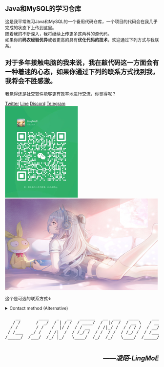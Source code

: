 <h2>Java和MySQL的学习仓库</h2>

这是我平常练习Java和MySQL的一个备用代码仓库，一个项目的代码会在我几乎完成的状态下上传到这里。</br>
随着我的不断深入，我将继续上传更多这两科的源代码。</br>
如果你的<strong>码农经验优异</strong>或者更高的具有<strong>优化代码的技术</strong>，欢迎通过下列方式与我联系。
<h2>对于多年接触电脑的我来说，我在敲代码这一方面会有一种着迷的心态，如果你通过下列的联系方式找到我，我将会不胜感激。</h2>
我觉得还是社交软件能够更有效率地进行交流，你觉得呢？
<p></p>
<a href="https://twitter.com/LM_19587" title="这是我的推特账户！🙃">Twitter</a>
<a href ="https://line.me/ti/p/nRBW-pyeOw"  title="这是我的Line账户！😬">Line</a>
<a href="https://discord.gg/JF4yawyqVa"  title="这是我的Discord账户！🤓">Discord</a>
<a href="https://t.me/LingMoE"  title="这是我的Telegram账户！😲">Telegram</a>
<div>
  <img src="/photo_2023-07-10_02-57-58.jpg" style= "height:300px;max-width:100%;" title="微信也露个面吧。" alt="这是微信的联系方式" >
<a href="https://zh.moegirl.org.cn/Hanser" target="_blank">
  <img src="/2.jpg" style="height:300px; width:500px" title="原来你也是憨涩粉" alt="不得不说憨涩的声音很傲娇的感觉。" />
</a> 
<p>这个是可选的联系方式↓</p>
<details>
    <summary>Contact method (Alternative)</summary>
  
  <ul>
  <li>
   Email:
  </li>
  LingMoE_x@outlook.com
  <ul>

</details>

  <div>
    <pre>
    __       ____   _   __   ______   __  ___   ____     ______
   / /      /  _/  / | / /  / ____/  /  |/  /  / __ \   / ____/
  / /       / /   /  |/ /  / / __   / /|_/ /  / / / /  / __/             
 / /___   _/ /   / /|  /  / /_/ /  / /  / /  / /_/ /  / /___    
/_____/  /___/  /_/ |_/   \____/  /_/  /_/   \____/  /_____/   
                                                               
</pre>
<h2 align="right"><em>——凌陌-LingMoE</em></h2> 
  </div>
